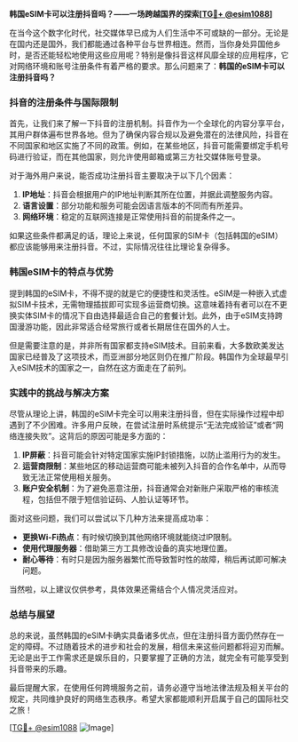 **韩国eSIM卡可以注册抖音吗？——一场跨越国界的探索[[TG💪+ @esim1088](https://t.me/s/esim1088)]**

在当今这个数字化时代，社交媒体早已成为人们生活中不可或缺的一部分。无论是在国内还是国外，我们都能通过各种平台与世界相连。然而，当你身处异国他乡时，是否还能轻松地使用这些应用呢？特别是像抖音这样风靡全球的应用程序，它对网络环境和账号注册条件有着严格的要求。那么问题来了：**韩国的eSIM卡可以注册抖音吗？**

### 抖音的注册条件与国际限制

首先，让我们来了解一下抖音的注册机制。抖音作为一个全球化的内容分享平台，其用户群体遍布世界各地。但为了确保内容合规以及避免潜在的法律风险，抖音在不同国家和地区实施了不同的政策。例如，在某些地区，抖音可能需要绑定手机号码进行验证，而在其他国家，则允许使用邮箱或第三方社交媒体账号登录。

对于海外用户来说，能否成功注册抖音主要取决于以下几个因素：

1. **IP地址**：抖音会根据用户的IP地址判断其所在位置，并据此调整服务内容。
2. **语言设置**：部分功能和服务可能会因语言版本的不同而有所差异。
3. **网络环境**：稳定的互联网连接是正常使用抖音的前提条件之一。

如果这些条件都满足的话，理论上来说，任何国家的SIM卡（包括韩国的eSIM）都应该能够用来注册抖音。不过，实际情况往往比理论复杂得多。

### 韩国eSIM卡的特点与优势

提到韩国的eSIM卡，不得不提的就是它的便捷性和灵活性。eSIM是一种嵌入式虚拟SIM卡技术，无需物理插拔即可实现多运营商切换。这意味着持有者可以在不更换实体SIM卡的情况下自由选择最适合自己的套餐计划。此外，由于eSIM支持跨国漫游功能，因此非常适合经常旅行或者长期居住在国外的人士。

但是需要注意的是，并非所有国家都支持eSIM技术。目前来看，大多数欧美发达国家已经普及了这项技术，而亚洲部分地区则仍在推广阶段。韩国作为全球最早引入eSIM技术的国家之一，自然在这方面走在了前列。

### 实践中的挑战与解决方案

尽管从理论上讲，韩国的eSIM卡完全可以用来注册抖音，但在实际操作过程中却遇到了不少困难。许多用户反映，在尝试注册时系统提示“无法完成验证”或者“网络连接失败”。这背后的原因可能是多方面的：

1. **IP屏蔽**：抖音可能会针对特定国家实施IP封锁措施，以防止滥用行为的发生。
2. **运营商限制**：某些地区的移动运营商可能未被列入抖音的合作名单中，从而导致无法正常使用相关服务。
3. **账户安全机制**：为了避免恶意注册，抖音通常会对新账户采取严格的审核流程，包括但不限于短信验证码、人脸认证等环节。

面对这些问题，我们可以尝试以下几种方法来提高成功率：

- **更换Wi-Fi热点**：有时候切换到其他网络环境就能绕过IP限制。
- **使用代理服务器**：借助第三方工具修改设备的真实地理位置。
- **耐心等待**：有时只是因为服务器繁忙而导致暂时性的故障，稍后再试即可解决问题。

当然啦，以上建议仅供参考，具体效果还需结合个人情况灵活应对。

### 总结与展望

总的来说，虽然韩国的eSIM卡确实具备诸多优点，但在注册抖音方面仍然存在一定的障碍。不过随着技术的进步和社会的发展，相信未来这些问题都将迎刃而解。无论是出于工作需求还是娱乐目的，只要掌握了正确的方法，就完全有可能享受到抖音带来的乐趣。

最后提醒大家，在使用任何跨境服务之前，请务必遵守当地法律法规及相关平台的规定，共同维护良好的网络生态秩序。希望大家都能顺利开启属于自己的国际社交之旅！

[[TG💪+ @esim1088](https://t.me/s/esim1088) ![Image](https://i.postimg.cc/4NQfJmqS/Snipaste-2025-05-13-00-14-12.png)]